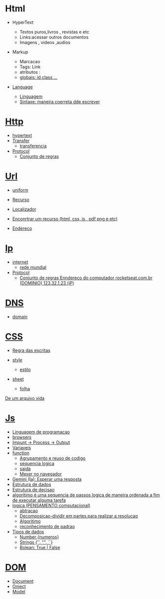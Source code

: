 # Html

- HyperText
  - Textos puros,livros , revistas e etc
  - Links:acessar outros documentos
  - Imagens , videos ,audios


- Markup
  - Marcacao
  - Tags: <a> Link </a>
  - atributos : <a  href="https://rockeatseat.com.br">
  - globais: id,class ...


- Language
  - Linguagem
  - Sintaxe: maneira coerreta dde escrever


# Http

- hypertext
- Transfer
  - transferencia
- Protocol
  - Conjunto de regras

# Url

- uniform
- Recurso
- Localizador

- Enconrtrar um recurso (html, css, js , pdf png e etc)
- Endereco

# Ip
- internet
  - rede mundial
- Protocol
  - Conjunto de regras
Enndereco do computador
rocketseat.com.br (DOMINIO)
123.32.1.23 (iP)

# DNS

- domain


# CSS

- Regra das escritas

- style
  - estilo
- sheet
  - folha

De um arquivo vida 




# Js

- Linguagem de programacao
- browsers
- Impunt -> Process -> Output
- Variaveis
- function
  - Agrupamento e reuso de codigo
  - sequencia logica
  - saida
  - Mexer no navegador
- Gemini (Ia): Esperar uma resposta
- Estrutura de dados 
- Estrutura de decisao
- algoritimo é uma sequencia de passos logica de maneira ordenada a fim de executar alguma tarefa 
- logica (PENSAMENTO computacional)
  - abtracao 
  - Decomposicao-dividir em partes para realizar a resolucao
  - Algoritimo
  - reconhecimento de padrao
- Tipos de dados
  - Number {numeros}
  - Strings {'', "", ``}
  - Bolean: True | False

# DOM
- Document
- Onject
- Model


